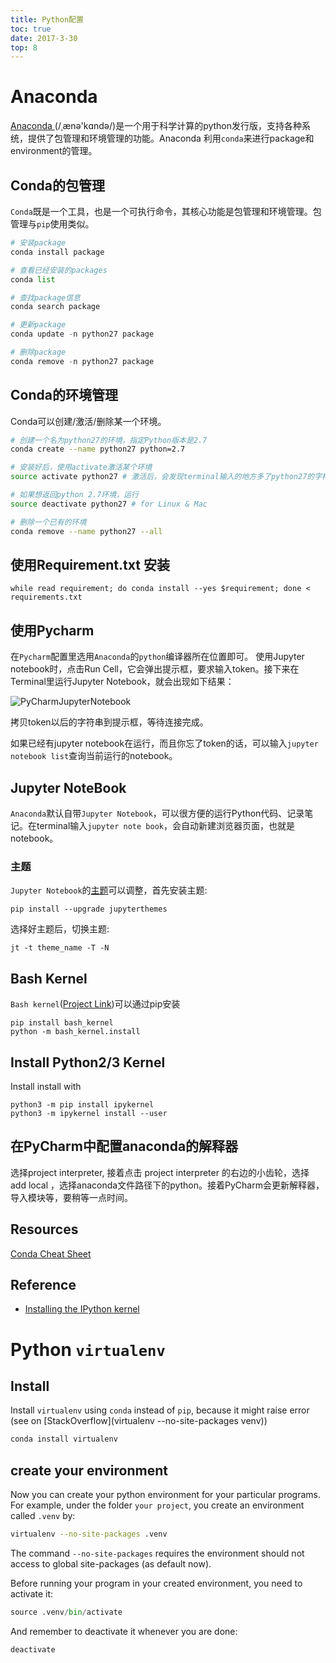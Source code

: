 ```yaml
---
title: Python配置
toc: true
date: 2017-3-30
top: 8
---
```


# Anaconda 

[Anaconda ](https://www.continuum.io/why-anaconda)(/ˌænə'kɑndə/)是一个用于科学计算的python发行版，支持各种系统，提供了包管理和环境管理的功能。Anaconda 利用`conda`来进行package和environment的管理。



## Conda的包管理

`Conda`既是一个工具，也是一个可执行命令，其核心功能是包管理和环境管理。包管理与`pip`使用类似。

```python
# 安装package
conda install package

# 查看已经安装的packages
conda list

# 查找package信息
conda search package

# 更新package
conda update -n python27 package

# 删除package
conda remove -n python27 package
```

## Conda的环境管理

Conda可以创建/激活/删除某一个环境。

```bash
# 创建一个名为python27的环境，指定Python版本是2.7
conda create --name python27 python=2.7

# 安装好后，使用activate激活某个环境
source activate python27 # 激活后，会发现terminal输入的地方多了python27的字样，实际上，此时系统做的事情就是把默认环境从PATH中去除，再把2.7对应的命令加入PATH

# 如果想返回python 2.7环境，运行
source deactivate python27 # for Linux & Mac

# 删除一个已有的环境
conda remove --name python27 --all
```


## 使用Requirement.txt 安装

```
while read requirement; do conda install --yes $requirement; done < requirements.txt
```

## 使用Pycharm

在`Pycharm`配置里选用`Anaconda`的`python`编译器所在位置即可。 使用Jupyter notebook时，点击Run Cell，它会弹出提示框，要求输入token。接下来在Terminal里运行Jupyter Notebook，就会出现如下结果： 

![PyCharmJupyterNotebook](http://or9a8nskt.bkt.clouddn.com/PyCharmJupyterNotebook.png)

拷贝token以后的字符串到提示框，等待连接完成。

如果已经有jupyter notebook在运行，而且你忘了token的话，可以输入`jupyter notebook list`查询当前运行的notebook。


## Jupyter NoteBook

`Anaconda`默认自带`Jupyter Notebook`，可以很方便的运行Python代码、记录笔记。在terminal输入`jupyter note book`，会自动新建浏览器页面，也就是notebook。

### 主题

`Jupyter Notebook`的[主题]([https://github.com/dunovank/jupyter-themes)可以调整，首先安装主题:

```
pip install --upgrade jupyterthemes
```

选择好主题后，切换主题:

```
jt -t theme_name -T -N
```

## Bash Kernel

`Bash kernel`([Project Link](https://github.com/takluyver/bash_kernel))可以通过pip安装

```
pip install bash_kernel
python -m bash_kernel.install
```

## Install Python2/3 Kernel

Install install with

```
python3 -m pip install ipykernel
python3 -m ipykernel install --user
```

## 在PyCharm中配置anaconda的解释器 

选择project interpreter, 接着点击 project interpreter 的右边的小齿轮，选择 add local ，选择anaconda文件路径下的python。接着PyCharm会更新解释器，导入模块等，要稍等一点时间。

## Resources

[Conda Cheat Sheet](https://conda.io/docs/_downloads/conda-cheatsheet.pdf)


## Reference

* [Installing the IPython kernel](https://ipython.readthedocs.io/en/latest/install/kernel_install.html)


# Python `virtualenv`


## Install

Install `virtualenv` using `conda` instead of `pip`, because it might raise error (see on [StackOverflow](virtualenv --no-site-packages venv))

```bash
conda install virtualenv
```

## create your environment

Now you can create your python environment for your particular programs. For example, under the folder `your project`, you create an environment called `.venv` by:

```bash
virtualenv --no-site-packages .venv
```

The command `--no-site-packages` requires the environment should not access to global site-packages (as default now).

Before running your program in your created environment, you need to activate it:

```python
source .venv/bin/activate
```

And remember to deactivate it whenever you are done:

```
deactivate
```







